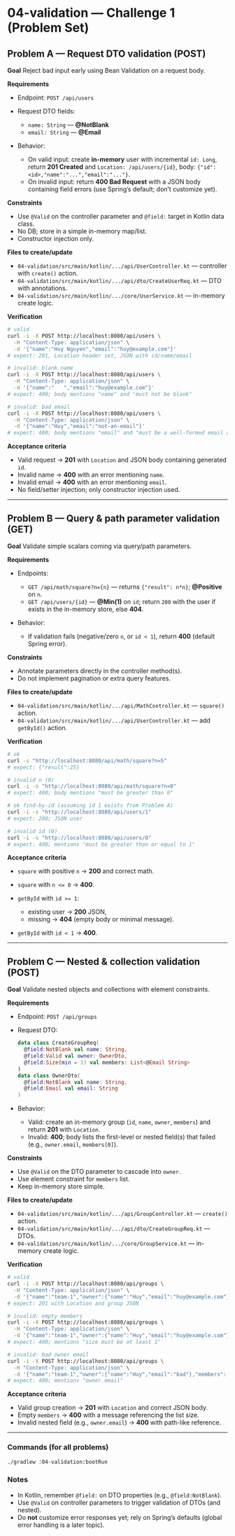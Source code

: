 # 04-validation — Challenge 1 (Problem Set)

## Problem A — Request DTO validation (POST)

**Goal**
Reject bad input early using Bean Validation on a request body.

**Requirements**

* Endpoint: `POST /api/users`
* Request DTO fields:

  * `name: String` — **@NotBlank**
  * `email: String` — **@Email**
* Behavior:

  * On valid input: create **in-memory** user with incremental `id: Long`, return **201 Created** and `Location: /api/users/{id}`, body: `{"id":<id>,"name":"...","email":"..."}`.
  * On invalid input: return **400 Bad Request** with a JSON body containing field errors (use Spring’s default; don’t customize yet).

**Constraints**

* Use `@Valid` on the controller parameter and `@field:` target in Kotlin data class.
* No DB; store in a simple in-memory map/list.
* Constructor injection only.

**Files to create/update**

* `04-validation/src/main/kotlin/.../api/UserController.kt` — controller with `create()` action.
* `04-validation/src/main/kotlin/.../api/dto/CreateUserReq.kt` — DTO with annotations.
* `04-validation/src/main/kotlin/.../core/UserService.kt` — in-memory create logic.

**Verification**

```bash
# valid
curl -i -X POST http://localhost:8080/api/users \
  -H "Content-Type: application/json" \
  -d '{"name":"Huy Nguyen","email":"huy@example.com"}'
# expect: 201, Location header set, JSON with id/name/email

# invalid: blank name
curl -i -X POST http://localhost:8080/api/users \
  -H "Content-Type: application/json" \
  -d '{"name":"   ","email":"huy@example.com"}'
# expect: 400; body mentions "name" and "must not be blank"

# invalid: bad email
curl -i -X POST http://localhost:8080/api/users \
  -H "Content-Type: application/json" \
  -d '{"name":"Huy","email":"not-an-email"}'
# expect: 400; body mentions "email" and "must be a well-formed email address"
```

**Acceptance criteria**

* Valid request → **201** with `Location` and JSON body containing generated `id`.
* Invalid name → **400** with an error mentioning `name`.
* Invalid email → **400** with an error mentioning `email`.
* No field/setter injection; only constructor injection used.

---

## Problem B — Query & path parameter validation (GET)

**Goal**
Validate simple scalars coming via query/path parameters.

**Requirements**

* Endpoints:

  * `GET /api/math/square?n={n}` — returns `{"result": n*n}`; **@Positive** on `n`.
  * `GET /api/users/{id}` — **@Min(1)** on `id`; return `200` with the user if exists in the in-memory store, else **404**.
* Behavior:

  * If validation fails (negative/zero `n`, or `id < 1`), return **400** (default Spring error).

**Constraints**

* Annotate parameters directly in the controller method(s).
* Do not implement pagination or extra query features.

**Files to create/update**

* `04-validation/src/main/kotlin/.../api/MathController.kt` — `square()` action.
* `04-validation/src/main/kotlin/.../api/UserController.kt` — add `getById()` action.

**Verification**

```bash
# ok
curl -s "http://localhost:8080/api/math/square?n=5"
# expect: {"result":25}

# invalid n (0)
curl -i -s "http://localhost:8080/api/math/square?n=0"
# expect: 400; body mentions "must be greater than 0"

# ok find-by-id (assuming id 1 exists from Problem A)
curl -i -s "http://localhost:8080/api/users/1"
# expect: 200; JSON user

# invalid id (0)
curl -i -s "http://localhost:8080/api/users/0"
# expect: 400; mentions "must be greater than or equal to 1"
```

**Acceptance criteria**

* `square` with positive `n` → **200** and correct math.
* `square` with `n <= 0` → **400**.
* `getById` with `id >= 1`:

  * existing user → **200** JSON,
  * missing → **404** (empty body or minimal message).
* `getById` with `id < 1` → **400**.

---

## Problem C — Nested & collection validation (POST)

**Goal**
Validate nested objects and collections with element constraints.

**Requirements**

* Endpoint: `POST /api/groups`
* Request DTO:

  ```kotlin
  data class CreateGroupReq(
    @field:NotBlank val name: String,
    @field:Valid val owner: OwnerDto,
    @field:Size(min = 1) val members: List<@Email String>
  )
  data class OwnerDto(
    @field:NotBlank val name: String,
    @field:Email val email: String
  )
  ```
* Behavior:

  * Valid: create an in-memory group (`id`, `name`, `owner`, `members`) and return **201** with `Location`.
  * Invalid: **400**; body lists the first-level or nested field(s) that failed (e.g., `owner.email`, `members[0]`).

**Constraints**

* Use `@Valid` on the DTO parameter to cascade into `owner`.
* Use element constraint for `members` list.
* Keep in-memory store simple.

**Files to create/update**

* `04-validation/src/main/kotlin/.../api/GroupController.kt` — `create()` action.
* `04-validation/src/main/kotlin/.../api/dto/CreateGroupReq.kt` — DTOs.
* `04-validation/src/main/kotlin/.../core/GroupService.kt` — in-memory create logic.

**Verification**

```bash
# valid
curl -i -X POST http://localhost:8080/api/groups \
  -H "Content-Type: application/json" \
  -d '{"name":"team-1","owner":{"name":"Huy","email":"huy@example.com"},"members":["a@example.com","b@example.com"]}'
# expect: 201 with Location and group JSON

# invalid: empty members
curl -i -X POST http://localhost:8080/api/groups \
  -H "Content-Type: application/json" \
  -d '{"name":"team-1","owner":{"name":"Huy","email":"huy@example.com"},"members":[]}'
# expect: 400; mentions "size must be at least 1"

# invalid: bad owner email
curl -i -X POST http://localhost:8080/api/groups \
  -H "Content-Type: application/json" \
  -d '{"name":"team-1","owner":{"name":"Huy","email":"bad"},"members":["a@example.com"]}'
# expect: 400; mentions "owner.email"
```

**Acceptance criteria**

* Valid group creation → **201** with `Location` and correct JSON body.
* Empty `members` → **400** with a message referencing the list size.
* Invalid nested field (e.g., `owner.email`) → **400** with path-like reference.

---

### Commands (for all problems)

```bash
./gradlew :04-validation:bootRun
```

### Notes

* In Kotlin, remember `@field:` on DTO properties (e.g., `@field:NotBlank`).
* Use `@Valid` on controller parameters to trigger validation of DTOs (and nested).
* Do **not** customize error responses yet; rely on Spring’s defaults (global error handling is a later topic).
